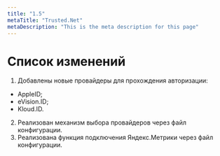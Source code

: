 ```yaml
---
title: "1.5"
metaTitle: "Trusted.Net"
metaDescription: "This is the meta description for this page"
---
```


# Список изменений

1.  Добавлены новые провайдеры для прохождения авторизации:
-	AppleID;
-	eVision.ID;
-	Kloud.ID.

2. Реализован механизм выбора провайдеров через файл конфигурации.
3. Реализована функция подключения Яндекс.Метрики через файл конфигурации.
 


